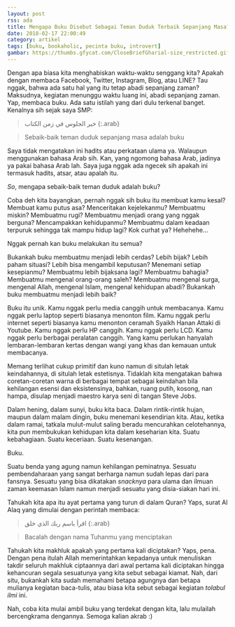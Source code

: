 ```yaml
---
layout: post
rss: ada
title: Mengapa Buku Disebut Sebagai Teman Duduk Terbaik Sepanjang Masa?
date: 2018-02-17 22:00:49
category: artikel
tags: [buku, bookaholic, pecinta buku, introvert]
gambar: https://thumbs.gfycat.com/CloseBriefGharial-size_restricted.gif
---
```


Dengan apa biasa kita menghabiskan waktu-waktu senggang kita? Apakah dengan membaca Facebook, Twitter, Instagram, Blog, atau LINE? Tau nggak, bahwa ada satu hal yang itu tetap abadi sepanjang zaman? Maksudnya, kegiatan menunggu waktu luang ini, abadi sepanjang zaman. Yap, membaca buku. Ada satu istilah yang dari dulu terkenal banget. Kenalnya sih sejak saya SMP:

> خير الجلوس في زمن الكتاب
{:.arab}

> Sebaik-baik teman duduk sepanjang masa adalah buku

Saya tidak mengatakan ini hadits atau perkataan ulama ya. Walaupun menggunakan bahasa Arab sih. Kan, yang ngomong bahasa Arab, jadinya ya pakai bahasa Arab lah. Saya juga nggak ada ngecek sih apakah ini termasuk hadits, atsar, atau apalah itu.

_So_, mengapa sebaik-baik teman duduk adalah buku?

Coba deh kita bayangkan, pernah nggak sih buku itu membuat kamu kesal? Membuat kamu putus asa? Menceritakan kejelekanmu? Membuatmu miskin? Membuatmu rugi? Membuatmu menjadi orang yang nggak berguna? Mencampakkan kehidupanmu? Membuatmu dalam keadaan terpuruk sehingga tak mampu hidup lagi? Kok curhat ya? Hehehehe...

Nggak pernah kan buku melakukan itu semua?

Bukankah buku membuatmu menjadi lebih cerdas? Lebih bijak? Lebih paham situasi? Lebih bisa mengambil keputusan? Menemani setiap kesepianmu? Membuatmu lebih bijaksana lagi? Membuatmu bahagia? Membuatmu mengenal orang-orang saleh? Membuatmu mengenal surga, mengenal Allah, mengenal Islam, mengenal kehidupan abadi? Bukankah buku membuatmu menjadi lebih baik?

Buku itu unik. Kamu nggak perlu media canggih untuk membacanya. Kamu nggak perlu laptop seperti biasanya menonton film. Kamu nggak perlu internet seperti biasanya kamu menonton ceramah Syaikh Hanan Attaki di Youtube. Kamu nggak perlu HP canggih. Kamu nggak perlu LCD. Kamu nggak perlu berbagai peralatan canggih. Yang kamu perlukan hanyalah lembaran-lembaran kertas dengan wangi yang khas dan kemauan untuk membacanya.

Memang terlihat cukup primitif dan kuno namun di situlah letak keindahannya, di situlah letak estetisnya. Tidaklah kita mengatakan bahwa coretan-coretan warna di berbagai tempat sebagai keindahan bila kehilangan esensi dan eksistensinya, bahkan, ruang putih, kosong, nan hampa, disulap menjadi maestro karya seni di tangan Steve Jobs.

Dalam hening, dalam sunyi, buku kita baca. Dalam rintik-rintik hujan, maupun dalam malam dingin, buku menemani kesendirian kita. Atau, ketika dalam ramai, tatkala mulut-mulut saling beradu mencurahkan celotehannya, kita pun membukukan kehidupan kita dalam keseharian kita. Suatu kebahagiaan. Suatu keceriaan. Suatu kesenangan.

Buku.

Suatu benda yang agung namun kehilangan peminatnya. Sesuatu pembendaharaan yang sangat berharga namun sudah lepas dari para fansnya. Sesuatu yang bisa dikatakan _snacknya_ para ulama dan ilmuan zaman keemasan Islam namun menjadi sesuatu yang disia-siakan hari ini.

Tahukah kita apa itu ayat pertama yang turun di dalam Quran? Yaps, surat Al Alaq yang dimulai dengan perintah membaca:

> اقرأ باسم ربك الذي خلق
{:.arab}

> Bacalah dengan nama Tuhanmu yang menciptakan

Tahukah kita makhluk apakah yang pertama kali diciptakan? Yaps, pena. Dengan pena itulah Allah memerintahkan kepadanya untuk menuliskan takdir seluruh makhluk ciptaannya dari awal pertama kali diciptakan hingga kehancuran segala sesuatunya yang kita sebut sebagai kiamat. Nah, dari situ, bukankah kita sudah memahami betapa agungnya dan betapa mulianya kegiatan baca-tulis, atau biasa kita sebut sebagai kegiatan _tolabul ilmi_ ini.

Nah, coba kita mulai ambil buku yang terdekat dengan kita, lalu mulailah bercengkrama dengannya. Semoga kalian akrab :)
